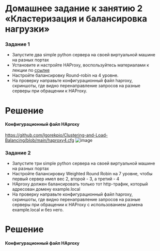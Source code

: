 # Домашнее задание к занятию 2 «Кластеризация и балансировка нагрузки»

### Задание 1
- Запустите два simple python сервера на своей виртуальной машине на разных портах
- Установите и настройте HAProxy, воспользуйтесь материалами к лекции по [ссылке](2/)
- Настройте балансировку Round-robin на 4 уровне.
- На проверку направьте конфигурационный файл haproxy, скриншоты, где видно перенаправление запросов на разные серверы при обращении к HAProxy.

# Решение
#### Конфигурационный файл HAproxy
https://github.com/Igorekpio/Clustering-and-Load-Balancing/blob/main/haproxy4.cfg
![image](https://github.com/user-attachments/assets/e59e2419-ef49-4321-8600-9231152add2e)

### Задание 2
- Запустите три simple python сервера на своей виртуальной машине на разных портах
- Настройте балансировку Weighted Round Robin на 7 уровне, чтобы первый сервер имел вес 2, второй - 3, а третий - 4
- HAproxy должен балансировать только тот http-трафик, который адресован домену example.local
- На проверку направьте конфигурационный файл haproxy, скриншоты, где видно перенаправление запросов на разные серверы при обращении к HAProxy c использованием домена example.local и без него.

# Решение  
#### Конфигурационный файл HAproxy
